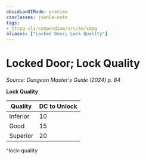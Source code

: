```yaml
---
obsidianUIMode: preview
cssclasses: json5e-note
tags:
- ttrpg-cli/compendium/src/5e/xdmg
aliases: ["Locked Door; Lock Quality"]
---
```

# Locked Door; Lock Quality
*Source: Dungeon Master's Guide (2024) p. 64* 

**Lock Quality**

| Quality | DC to Unlock |
|---------|--------------|
| Inferior | 10 |
| Good | 15 |
| Superior | 20 |
^lock-quality